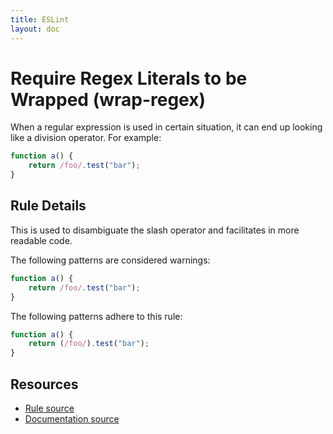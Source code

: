 ```yaml
---
title: ESLint
layout: doc
---
```

<!-- Note: No pull requests accepted for this file. See README.md in the root directory for details. -->
# Require Regex Literals to be Wrapped (wrap-regex)

When a regular expression is used in certain situation, it can end up looking like a division operator. For example:

```js
function a() {
    return /foo/.test("bar");
}
```

## Rule Details

This is used to disambiguate the slash operator and facilitates in more readable code.

The following patterns are considered warnings:

```js
function a() {
    return /foo/.test("bar");
}
```

The following patterns adhere to this rule:

```js
function a() {
    return (/foo/).test("bar");
}
```

## Resources

* [Rule source](https://github.com/eslint/eslint/tree/master/lib/rules/wrap-regex.js)
* [Documentation source](https://github.com/eslint/eslint/tree/master/docs/rules/wrap-regex.md)
